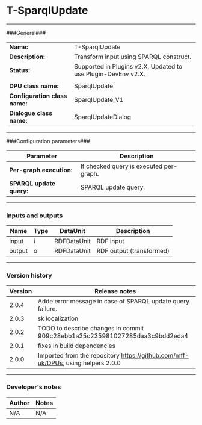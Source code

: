 # T-SparqlUpdate #
----------

###General###

|                              |                                                                              |
|------------------------------|------------------------------------------------------------------------------|
|**Name:**                     |T-SparqlUpdate                                                                |
|**Description:**              |Transform input using SPARQL construct.                                       |
|**Status:**                   |Supported in Plugins v2.X. Updated to use Plugin-DevEnv v2.X.       |
|                              |                                                                              |
|**DPU class name:**           |SparqlUpdate                                                                  | 
|**Configuration class name:** |SparqlUpdate_V1                                                               |
|**Dialogue class name:**      |SparqlUpdateDialog                                                            |

***

###Configuration parameters###

|Parameter                           |Description                                                              |
|------------------------------------|-------------------------------------------------------------------------|
|**Per-graph execution:**            |If checked query is executed per-graph.                                  |
|**SPARQL update query:**            |SPARQL update query.                                                     |

***

### Inputs and outputs ###

|Name           |Type           |DataUnit           |Description                                  |
|---------------|---------------|-------------------|---------------------------------------------|
|input          |i              |RDFDataUnit        |RDF input                                    |
|output         |o              |RDFDataUnit        |RDF output (transformed)                     |

***

### Version history ###

|Version          |Release notes               |
|-----------------|----------------------------|
|2.0.4            | Adde error message in case of SPARQL update query failure. |
|2.0.3            | sk localization |
|2.0.2            | TODO to describe changes in commit 909c28ebb1a35c235981027285daa3c9bdd2eda4|
|2.0.1            | fixes in build dependencies |
|2.0.0            | Imported from the repository https://github.com/mff-uk/DPUs, using helpers 2.0.0 |


***

### Developer's notes ###

|Author           |Notes                           |
|-----------------|--------------------------------|
|N/A              |N/A                             | 
